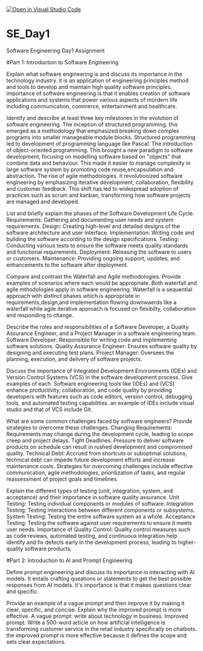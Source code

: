 [![Open in Visual Studio Code](https://classroom.github.com/assets/open-in-vscode-2e0aaae1b6195c2367325f4f02e2d04e9abb55f0b24a779b69b11b9e10269abc.svg)](https://classroom.github.com/online_ide?assignment_repo_id=15574164&assignment_repo_type=AssignmentRepo)
# SE_Day1
Software Engineering Day1 Assignment

#Part 1: Introduction to Software Engineering

Explain what software engineering is and discuss its importance in the technology industry.
it is an application of engineering principles method and tools to develop and maintain high quality software principles.
importance of software engineering is that it enables creation of software applications and systems that power various aspects of mordern life including communication, commerce, entertainment and healthcare.

Identify and describe at least three key milestones in the evolution of software engineering.
The inception of structured programming. this emerged as a methodology that emphasized breaking down complex programs into smaller manageable module blocks. Structured programming led to development of programming language like Pascal.
The introduction of object-oriented programming. This brought a new paradigm to software development, focusing on modelling software based on "objects" that combine data and behaviour. This made it easier to manage complexity in large software system by promoting code reuse,encapsulation and abstraction.
The rise of agile methodologies. it revolutionized software engineering by emphasizing iterative development, collaboration, flexibility and customer feedback. This shift has led to widespread adoption of practices such as scrum and kanban, transforming how software projects are managed and developed.

List and briefly explain the phases of the Software Development Life Cycle.
  Requirements: Gathering and documenting user needs and system requirements.
  Design: Creating high-level and detailed designs of the software architecture and user interface.
  Implementation: Writing code and building the software according to the design specifications.
  Testing: Conducting various tests to ensure the software meets quality standards and functional requirements.
  Deployment: Releasing the software to users or customers.
  Maintenance: Providing ongoing support, updates, and enhancements to the software after deployment.

Compare and contrast the Waterfall and Agile methodologies. Provide examples of scenarios where each would be appropriate.
Both waterfall and agile mthodologies apply in software engineering.
Waterfall is a sequential approach with distinct phases which is appropriate in requirements,design,and implementation flowing downwaerds like a waterfall while agile iterative approach is focused on flexibilty, collaboration and responding to change.

Describe the roles and responsibilities of a Software Developer, a Quality Assurance Engineer, and a Project Manager in a software engineering team.
 Software Developer: Responsible for writing code and implementing software solutions.
 Quality Assurance Engineer: Ensures software quality by designing and executing test plans.
 Project Manager: Oversees the planning, execution, and delivery of software projects.

Discuss the importance of Integrated Development Environments (IDEs) and Version Control Systems (VCS) in the software development process. Give examples of each.
Software engineering tools like (IDEs) and (VCS) enhance productivity, collaboration, and code quality by providing developers with features such as code editors, version control, debugging tools, and automated testing capabilities.
an example of IDEs include visual studio and that of VCS include Git.

What are some common challenges faced by software engineers? Provide strategies to overcome these challenges.
Changing Requirements: Requirements may change during the development cycle, leading to scope creep and project delays.
Tight Deadlines: Pressure to deliver software products on schedule can result in rushed development and compromised quality.
Technical Debt: Accrued from shortcuts or suboptimal solutions, technical debt can impede future development efforts and increase maintenance costs.
Strategies for overcoming challenges include effective communication, agile methodologies, prioritization of tasks, and regular reassessment of project goals and timelines.

Explain the different types of testing (unit, integration, system, and acceptance) and their importance in software quality assurance.
Unit Testing: Testing individual components or modules of software.
    Integration Testing: Testing interactions between different components or subsystems.
    System Testing: Testing the entire software system as a whole.
    Acceptance Testing: Testing the software against user requirements to ensure it meets user needs.
Importance of Quality Control: Quality control measures such as code reviews, automated testing, and continuous integration help identify and fix defects early in the development process, leading to higher-quality software products.

#Part 2: Introduction to AI and Prompt Engineering


Define prompt engineering and discuss its importance in interacting with AI models.
It entails crafting queations or statements to get the best possible responses from AI models. It's importance is that it makes questions clear and specific.

Provide an example of a vague prompt and then improve it by making it clear, specific, and concise. Explain why the improved prompt is more effective.
A vague prompt: write about technology in business.
Improved prompt: Write a 500-word article on how artificial intelligence is transforming customer service in the retail industry specifically on chatbots.
the improved prompt is more effective because it defines the scope and sets clear expectations.
